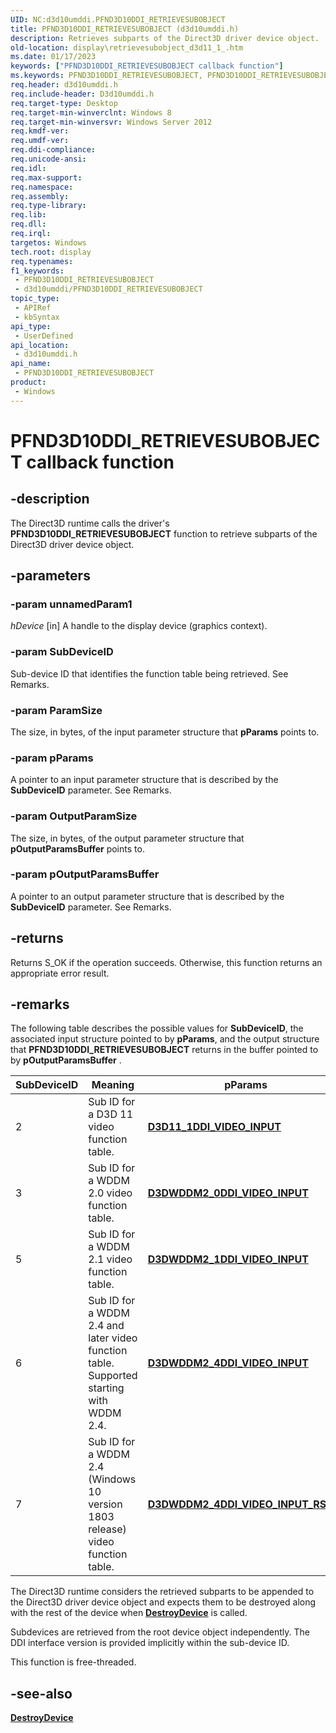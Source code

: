 ```yaml
---
UID: NC:d3d10umddi.PFND3D10DDI_RETRIEVESUBOBJECT
title: PFND3D10DDI_RETRIEVESUBOBJECT (d3d10umddi.h)
description: Retrieves subparts of the Direct3D driver device object.
old-location: display\retrievesubobject_d3d11_1_.htm
ms.date: 01/17/2023
keywords: ["PFND3D10DDI_RETRIEVESUBOBJECT callback function"]
ms.keywords: PFND3D10DDI_RETRIEVESUBOBJECT, PFND3D10DDI_RETRIEVESUBOBJECT callback, RetrieveSubObject(D3D11_1), RetrieveSubObject(D3D11_1) callback function [Display Devices], d3d10umddi/RetrieveSubObject(D3D11_1), display.retrievesubobject, display.retrievesubobject_d3d11_1_
req.header: d3d10umddi.h
req.include-header: D3d10umddi.h
req.target-type: Desktop
req.target-min-winverclnt: Windows 8
req.target-min-winversvr: Windows Server 2012
req.kmdf-ver: 
req.umdf-ver: 
req.ddi-compliance: 
req.unicode-ansi: 
req.idl: 
req.max-support: 
req.namespace: 
req.assembly: 
req.type-library: 
req.lib: 
req.dll: 
req.irql: 
targetos: Windows
tech.root: display
req.typenames: 
f1_keywords:
 - PFND3D10DDI_RETRIEVESUBOBJECT
 - d3d10umddi/PFND3D10DDI_RETRIEVESUBOBJECT
topic_type:
 - APIRef
 - kbSyntax
api_type:
 - UserDefined
api_location:
 - d3d10umddi.h
api_name:
 - PFND3D10DDI_RETRIEVESUBOBJECT
product:
 - Windows
---
```


# PFND3D10DDI_RETRIEVESUBOBJECT callback function

## -description

The Direct3D runtime calls the driver's **PFND3D10DDI_RETRIEVESUBOBJECT** function to retrieve subparts of the Direct3D driver device object.

## -parameters

### -param unnamedParam1

*hDevice* [in] A handle to the display device (graphics context).

### -param SubDeviceID

Sub-device ID that identifies the function table being retrieved. See Remarks.

### -param ParamSize

The size, in bytes, of the input parameter structure that **pParams** points to.

### -param pParams

A pointer to an input parameter structure that is described by the **SubDeviceID** parameter. See Remarks.

### -param OutputParamSize

The size, in bytes, of the output parameter structure that **pOutputParamsBuffer** points to.

### -param pOutputParamsBuffer

A pointer to an output parameter structure that is described by the **SubDeviceID** parameter. See Remarks.

## -returns

Returns S_OK if the operation succeeds. Otherwise, this function returns an appropriate error result.

## -remarks

The following table describes the possible values for **SubDeviceID**, the associated input structure pointed to by **pParams**, and the output structure that **PFND3D10DDI_RETRIEVESUBOBJECT** returns in the buffer pointed to by **pOutputParamsBuffer** .

| SubDeviceID | Meaning | pParams | pOutputParamsBuffer |
| ----------- | ------- | ------- | ------------------- |
| 2     | Sub ID for a D3D 11 video function table. | [**D3D11_1DDI_VIDEO_INPUT**](ns-d3d10umddi-d3d11_1ddi_video_input.md) | [**D3D11_1DDI_VIDEODEVICEFUNCS**](ns-d3d10umddi-d3d11_1ddi_videodevicefuncs.md) |
| 3     | Sub ID for a WDDM 2.0 video function table. | [**D3DWDDM2_0DDI_VIDEO_INPUT**](ns-d3d10umddi-d3dwddm2_0ddi_video_input.md) | [**D3DWDDM2_0DDI_VIDEODEVICEFUNCS**](./ns-d3d10umddi-d3dwddm2_0ddi_videodevicefuncs.md) |
| 5     | Sub ID for a WDDM 2.1 video function table. | [**D3DWDDM2_1DDI_VIDEO_INPUT**](ns-d3d10umddi-d3dwddm2_1ddi_video_input.md) | [**D3DWDDM2_1DDI_VIDEODEVICEFUNCS**](./ns-d3d10umddi-d3dwddm2_1ddi_videodevicefuncs.md) .|
| 6     | Sub ID for a WDDM 2.4 and later video function table. Supported starting with WDDM 2.4. | [**D3DWDDM2_4DDI_VIDEO_INPUT**](ns-d3d10umddi-d3dwddm2_4ddi_video_input.md) | [**D3DWDDM2_4DDI_VIDEODEVICEFUNCS**](./ns-d3d10umddi-d3dwddm2_4ddi_videodevicefuncs.md). |
| 7     | Sub ID for a WDDM 2.4 (Windows 10 version 1803 release) video function table. | [**D3DWDDM2_4DDI_VIDEO_INPUT_RS4_0**](ns-d3d10umddi-d3dwddm2_4ddi_video_input_rs4_0.md) | [**D3DWDDM2_4DDI_VIDEODEVICEFUNCS_RS4_0**](ns-d3d10umddi-d3dwddm2_4ddi_videodevicefuncs_rs4_0.md) |

The Direct3D runtime considers the retrieved subparts to be appended to the Direct3D driver device object and expects them to be destroyed along with the rest of the device when [**DestroyDevice**](nc-d3d10umddi-pfnd3d10ddi_destroydevice.md) is called.

Subdevices are retrieved from the root device object independently. The DDI interface version is provided implicitly within the sub-device ID.

This function is free-threaded.

## -see-also

[**DestroyDevice**](nc-d3d10umddi-pfnd3d10ddi_destroydevice.md)
